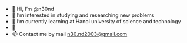 - 👋 Hi, I’m @n30nd
- 👀 I’m interested in studying and researching new problems
- 🌱 I’m currently learning at Hanoi university of science and technology
- 💞️
- 📫 Contact me by mail n30.nd2003@gmail.com

<!---
n30nd/n30nd is a ✨ special ✨ repository because its `README.md` (this file) appears on your GitHub profile.
You can click the Preview link to take a look at your changes.
--->
